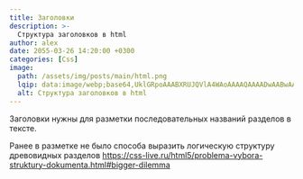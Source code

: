 ```yaml
---
title: Заголовки
description: >-
  Структура заголовков в html
author: alex
date: 2055-03-26 14:20:00 +0300
categories: [Css]
image:
  path: /assets/img/posts/main/html.png
  lqip: data:image/webp;base64,UklGRpoAAABXRUJQVlA4WAoAAAAQAAAADwAABwAAQUxQSDIAAAARL0AmbZurmr57yyIiqE8oiG0bejIYEQTgqiDA9vqnsUSI6H+oAERp2HZ65qP/VIAWAFZQOCBCAAAA8AEAnQEqEAAIAAVAfCWkAALp8sF8rgRgAP7o9FDvMCkMde9PK7euH5M1m6VWoDXf2FkP3BqV0ZYbO6NA/VFIAAAA
  alt: Структура заголовков в html
---
```


Заголовки нужны для разметки последовательных названий разделов в тексте.

Ранее в разметке не было способа выразить логическую структуру древовидных разделов
https://css-live.ru/html5/problema-vybora-struktury-dokumenta.html#bigger-dilemma

